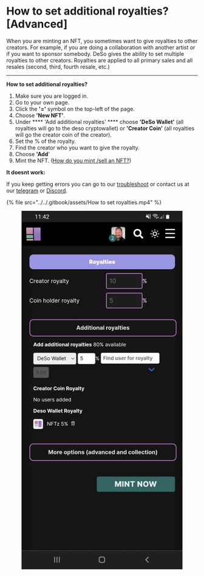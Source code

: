 # How to set additional royalties? \[Advanced]

When you are minting an NFT, you sometimes want to give royalties to other creators. For example, if you are doing a collaboration with another artist or if you want to sponsor somebody. DeSo gives the ability to set multiple royalties to other creators. Royalties are applied to all primary sales and all resales (second, third, fourth resale, etc.) &#x20;

****

**How to set additional royalties?**

1. Make sure you are logged in.
2. Go to your own page.
3. Click the **'='** symbol on the top-left of the page.&#x20;
4. Choose **'New NFT'**.
5. Under **** 'Add additional royalties' **** choose **'DeSo Wallet'** (all royalties will go to the deso cryptowallet) or **'Creator Coin'** (all royalties will go the creator coin of the creator).&#x20;
6. Set the % of the royalty.&#x20;
7. Find the creator who you want to give the royalty.
8. Choose **'Add**'
9. Mint the NFT. ([How do you mint /sell an NFT?](how-do-you-mint-sell-an-nft.md))



**It doesnt work:**

If you keep getting errors you can go to our [troubleshoot](troubleshoot.md) or contact us at our [telegram](https://t.me/+qdNeX8CYB\_swZTQx) or [Discord](https://discord.gg/jQ34WMMZce).&#x20;

{% file src="../../.gitbook/assets/How to set royalties.mp4" %}

<figure><img src="../../.gitbook/assets/Additional Royalties (1).jpg" alt=""><figcaption></figcaption></figure>
